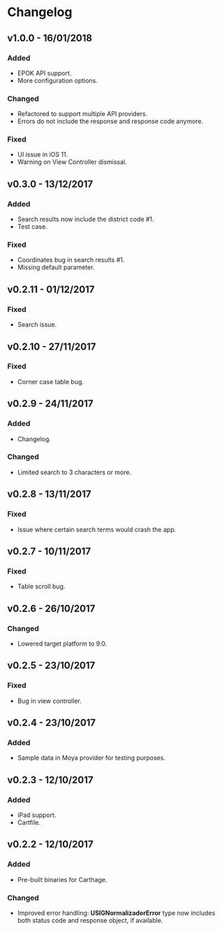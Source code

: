 # Changelog

## v1.0.0 - 16/01/2018

### Added
- EPOK API support.
- More configuration options.

### Changed
- Refactored to support multiple API providers.
- Errors do not include the response and response code anymore.

### Fixed
- UI issue in iOS 11.
- Warning on View Controller dismissal.

## v0.3.0 - 13/12/2017

### Added
- Search results now include the district code #1.
- Test case.

### Fixed
- Coordinates bug in search results #1.
- Missing default parameter.

## v0.2.11 - 01/12/2017

### Fixed
- Search issue.

## v0.2.10 - 27/11/2017

### Fixed
- Corner case table bug.

## v0.2.9 - 24/11/2017

### Added
- Changelog.

### Changed
- Limited search to 3 characters or more.

## v0.2.8 - 13/11/2017

### Fixed
- Issue where certain search terms would crash the app.

## v0.2.7 - 10/11/2017

### Fixed
- Table scroll bug.

## v0.2.6 - 26/10/2017

### Changed
- Lowered target platform to 9.0.

## v0.2.5 - 23/10/2017

### Fixed
- Bug in view controller.

## v0.2.4 - 23/10/2017

### Added
- Sample data in Moya provider for testing purposes.

## v0.2.3 - 12/10/2017

### Added
- iPad support.
- Cartfile.

## v0.2.2 - 12/10/2017

### Added
- Pre-built binaries for Carthage.

### Changed
- Improved error handling: **USIGNormalizadorError** type now includes both status code and response object, if available.